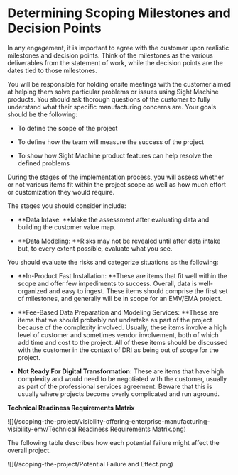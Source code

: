 # Determining Scoping Milestones and Decision Points

In any engagement, it is important to agree with the customer upon realistic milestones and decision points. Think of the milestones as the various deliverables from the statement of work, while the decision points are the dates tied to those milestones.

You will be responsible for holding onsite meetings with the customer aimed at helping them solve particular problems or issues using Sight Machine products. You should ask thorough questions of the customer to fully understand what their specific manufacturing concerns are. Your goals should be the following:

* To define the scope of the project

* To define how the team will measure the success of the project

* To show how Sight Machine product features can help resolve the defined problems

During the stages of the implementation process, you will assess whether or not various items fit within the project scope as well as how much effort or customization they would require.

The stages you should consider include:

* **Data Intake: **Make the assessment after evaluating data and building the customer value map.

* **Data Modeling: **Risks may not be revealed until after data intake but, to every extent possible, evaluate what you see.

You should evaluate the risks and categorize situations as the following:

* **In-Product Fast Installation: **These are items that fit well within the scope and offer few impediments to success. Overall, data is well-organized and easy to ingest. These items should comprise the first set of milestones, and generally will be in scope for an EMV/EMA project.

* **Fee-Based Data Preparation and Modeling Services: **These are items that we should probably not undertake as part of the project because of the complexity involved. Usually, these items involve a high level of customer and sometimes vendor involvement, both of which add time and cost to the project. All of these items should be discussed with the customer in the context of DRI as being out of scope for the project.

* **Not Ready For Digital Transformation:** These are items that have high complexity and would need to be negotiated with the customer, usually as part of the professional services agreement. Beware that this is usually where projects become overly complicated and run aground.

**Technical Readiness Requirements Matrix**

![](/scoping-the-project/visibility-offering-enterprise-manufacturing-visibility-emv/Technical Readiness Requirements Matrix.png)

The following table describes how each potential failure might affect the overall project.

![](/scoping-the-project/Potential Failure and Effect.png)

